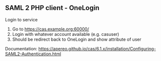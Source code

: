 ## SAML 2 PHP client - OneLogin

Login to service
1. Go to https://cas.example.org:60000/
2. Login with whatever account available (e.g. casuser)
3. Should be redirect back to OneLogin and show attribute of user

Documentation: https://apereo.github.io/cas/6.1.x/installation/Configuring-SAML2-Authentication.html